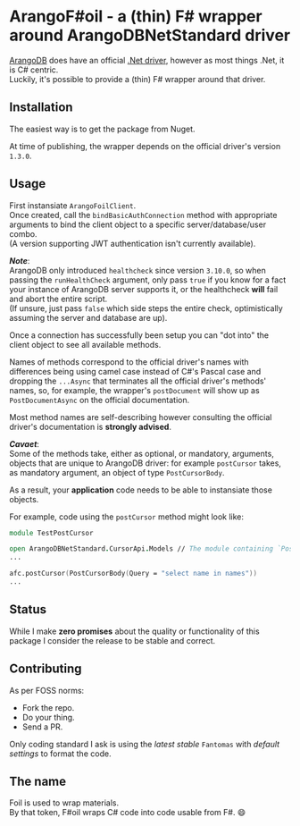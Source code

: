 # ArangoF#oil - a (thin) F# wrapper around ArangoDBNetStandard driver #

[ArangoDB](https://www.arangodb.com/) does have an official [.Net driver](https://github.com/ArangoDB-Community/arangodb-net-standard), however as most things .Net, it is C# centric.  
Luckily, it's possible to provide a (thin) F# wrapper around that driver.

## Installation ##

The easiest way is to get the package from Nuget.

At time of publishing, the wrapper depends on the official driver's version `1.3.0`.

## Usage ##

First instansiate `ArangoFoilClient`.  
Once created, call the `bindBasicAuthConnection` method with appropriate arguments to bind the client object to a specific server/database/user combo.  
(A version supporting JWT authentication isn't currently available).

___Note___:  
ArangoDB only introduced `healthcheck` since version `3.10.0`, so when passing the `runHealthCheck` argument, only pass `true` if you know for a fact your instance of ArangoDB server supports it, or the healthcheck __will__ fail and abort the entire script.  
(If unsure, just pass `false` which side steps the entire check, optimistically assuming the server and database are up).

Once a connection has successfully been setup you can "dot into" the client object to see all available methods.

Names of methods correspond to the official driver's names with differences being using camel case instead of C#'s Pascal case and dropping the `...Async` that terminates all the official driver's methods' names, so, for example, the wrapper's `postDocument` will show up as `PostDocumentAsync` on the official documentation.

Most method names are self-describing however consulting the official driver's documentation is __strongly advised__.  

___Cavaet___:  
Some of the methods take, either as optional, or mandatory, arguments, objects that are unique to ArangoDB driver: for example `postCursor` takes, as mandatory argument, an object of type `PostCursorBody`.

As a result, your __application__ code needs to be able to instansiate those objects.

For example, code using the `postCursor` method might look like:

```fsharp
module TestPostCursor

open ArangoDBNetStandard.CursorApi.Models // The module containing `PostCursorBody` type
...

afc.postCursor(PostCursorBody(Query = "select name in names"))
...
```

## Status ##

While I make __zero promises__ about the quality or functionality of this package I consider the release to be stable and correct.

## Contributing ##

As per FOSS norms:

* Fork the repo.
* Do your thing.
* Send a PR.

Only coding standard I ask is using the _latest stable_ `Fantomas` with _default settings_ to format the code.

## The name ##

Foil is used to wrap materials.  
By that token, F#oil wraps C# code into code usable from F#. :smile:
